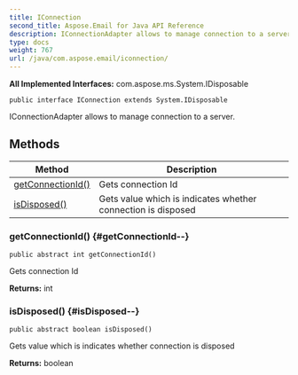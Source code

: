 ```yaml
---
title: IConnection
second_title: Aspose.Email for Java API Reference
description: IConnectionAdapter allows to manage connection to a server.
type: docs
weight: 767
url: /java/com.aspose.email/iconnection/
---
```


**All Implemented Interfaces:**
com.aspose.ms.System.IDisposable
```
public interface IConnection extends System.IDisposable
```

IConnectionAdapter allows to manage connection to a server.
## Methods

| Method | Description |
| --- | --- |
| [getConnectionId()](#getConnectionId--) | Gets connection Id |
| [isDisposed()](#isDisposed--) | Gets value which is indicates whether connection is disposed |
### getConnectionId() {#getConnectionId--}
```
public abstract int getConnectionId()
```


Gets connection Id

**Returns:**
int
### isDisposed() {#isDisposed--}
```
public abstract boolean isDisposed()
```


Gets value which is indicates whether connection is disposed

**Returns:**
boolean
